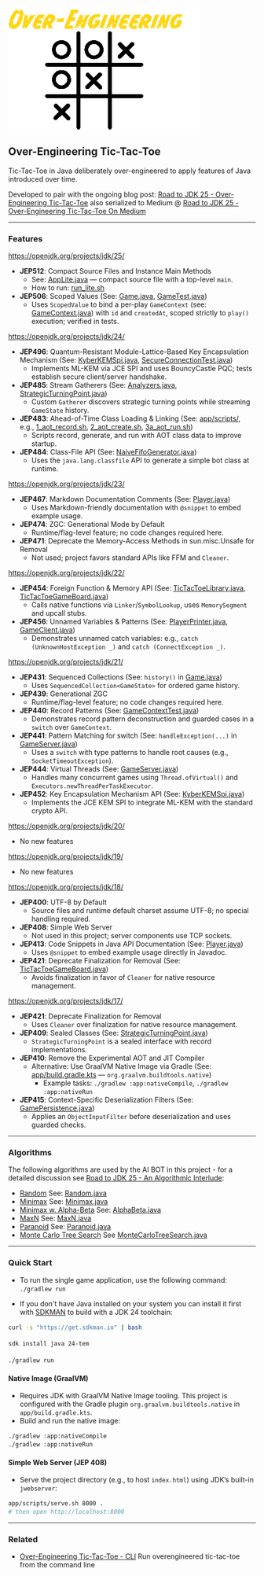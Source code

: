 ![Over-Engineering TicTacToe](oe-tictactoe.png)

Over-Engineering Tic-Tac-Toe
---

Tic-Tac-Toe in Java deliberately over-engineered to apply features of Java introduced over time.

Developed to pair with the ongoing blog post: [Road to JDK 25 - Over-Engineering Tic-Tac-Toe](https://sympatheticengineering.com/Library/03-Resources/Road-to-JDK-25---Over-Engineering-Tic-Tac-Toe!) also serialized to Medium @ [Road to JDK 25 - Over-Engineering Tic-Tac-Toe On Medium](https://briancorbinxyz.medium.com/list/road-to-jdk-25-d0f656f66a8f)

---

### Features

https://openjdk.org/projects/jdk/25/

- **JEP512**:   Compact Source Files and Instance Main Methods
  - See: [AppLite.java](app/src/main/java/org/xxdc/oss/example/AppLite.java) — compact source file with a top-level `main`.
  - How to run: [run_lite.sh](app/scripts/run_lite.sh)
- **JEP506**:   Scoped Values (See: [Game.java](api/src/main/java/org/xxdc/oss/example/Game.java), [GameTest.java](api/src/test/java/org/xxdc/oss/example/GameTest.java))
  - Uses `ScopedValue` to bind a per-play `GameContext` (see: [GameContext.java](api/src/main/java/org/xxdc/oss/example/GameContext.java)) with `id` and `createdAt`, scoped strictly to `play()` execution; verified in tests.

https://openjdk.org/projects/jdk/24/

- **JEP496**:   Quantum-Resistant Module-Lattice-Based Key Encapsulation Mechanism (See: [KyberKEMSpi.java](tcp-gameserver/src/main/java/org/xxdc/oss/example/security/KyberKEMSpi.java), [SecureConnectionTest.java](tcp-gameserver/src/test/java/org/xxdc/oss/example/security/SecureConnectionTest.java))
  - Implements ML-KEM via JCE SPI and uses BouncyCastle PQC; tests establish secure client/server handshake.
- **JEP485**:   Stream Gatherers (See: [Analyzers.java](api/src/main/java/org/xxdc/oss/example/analysis/Analyzers.java), [StrategicTurningPoint.java](api/src/main/java/org/xxdc/oss/example/analysis/StrategicTurningPoint.java))
  - Custom `Gatherer` discovers strategic turning points while streaming `GameState` history.
- **JEP483**:   Ahead-of-Time Class Loading & Linking (See: [app/scripts/](app/scripts/), e.g., [1_aot_record.sh](app/scripts/1_aot_record.sh), [2_aot_create.sh](app/scripts/2_aot_create.sh), [3a_aot_run.sh](app/scripts/3a_aot_run.sh))
  - Scripts record, generate, and run with AOT class data to improve startup.
- **JEP484**:   Class-File API (See: [NaiveFifoGenerator.java](api/src/main/java/org/xxdc/oss/example/bot/custom/NaiveFifoGenerator.java))
  - Uses the `java.lang.classfile` API to generate a simple bot class at runtime.

https://openjdk.org/projects/jdk/23/

- **JEP467**:   Markdown Documentation Comments	(See: [Player.java](api/src/main/java/org/xxdc/oss/example/Player.java))
  - Uses Markdown-friendly documentation with `@snippet` to embed example usage.
- **JEP474**:   ZGC: Generational Mode by Default
  - Runtime/flag-level feature; no code changes required here.
- **JEP471**:   Deprecate the Memory-Access Methods in sun.misc.Unsafe for Removal
  - Not used; project favors standard APIs like FFM and `Cleaner`.

https://openjdk.org/projects/jdk/22/

- **JEP454**:	Foreign Function & Memory API (See: [TicTacToeLibrary.java](native/src/main/java/org/xxdc/oss/example/interop/TicTacToeLibrary.java), [TicTacToeGameBoard.java](native/src/main/java/org/xxdc/oss/example/interop/TicTacToeGameBoard.java))
  - Calls native functions via `Linker`/`SymbolLookup`, uses `MemorySegment` and upcall stubs.
- **JEP456**:	Unnamed Variables & Patterns (See: [PlayerPrinter.java](api/src/main/java/org/xxdc/oss/example/PlayerPrinter.java), [GameClient.java](tcp-gameserver/src/main/java/org/xxdc/oss/example/GameClient.java))
  - Demonstrates unnamed catch variables: e.g., `catch (UnknownHostException _)` and `catch (ConnectException _)`.

https://openjdk.org/projects/jdk/21/

- **JEP431**:	Sequenced Collections (See: `history()` in [Game.java](api/src/main/java/org/xxdc/oss/example/Game.java))
  - Uses `SequencedCollection<GameState>` for ordered game history.
- **JEP439**:	Generational ZGC
  - Runtime/flag-level feature; no code changes required here.
- **JEP440**:	Record Patterns (See: [GameContextTest.java](api/src/test/java/org/xxdc/oss/example/GameContextTest.java))
  - Demonstrates record pattern deconstruction and guarded cases in a `switch` over `GameContext`.
- **JEP441**:	Pattern Matching for switch (See: `handleException(...)` in [GameServer.java](tcp-gameserver/src/main/java/org/xxdc/oss/example/GameServer.java))
  - Uses a `switch` with type patterns to handle root causes (e.g., `SocketTimeoutException`).
- **JEP444**:	Virtual Threads (See: [GameServer.java](tcp-gameserver/src/main/java/org/xxdc/oss/example/GameServer.java))
  - Handles many concurrent games using `Thread.ofVirtual()` and `Executors.newThreadPerTaskExecutor`.
- **JEP452**:	Key Encapsulation Mechanism API (See: [KyberKEMSpi.java](tcp-gameserver/src/main/java/org/xxdc/oss/example/security/KyberKEMSpi.java))
  - Implements the JCE KEM SPI to integrate ML-KEM with the standard crypto API.

https://openjdk.org/projects/jdk/20/

- No new features

https://openjdk.org/projects/jdk/19/

- No new features

https://openjdk.org/projects/jdk/18/

- **JEP400**:	UTF-8 by Default
  - Source files and runtime default charset assume UTF-8; no special handling required.
- **JEP408**:	Simple Web Server
  - Not used in this project; server components use TCP sockets.
- **JEP413**:	Code Snippets in Java API Documentation (See: [Player.java](api/src/main/java/org/xxdc/oss/example/Player.java))
  - Uses `@snippet` to embed example usage directly in Javadoc.
- **JEP421**:	Deprecate Finalization for Removal (See: [TicTacToeGameBoard.java](native/src/main/java/org/xxdc/oss/example/interop/TicTacToeGameBoard.java))
  - Avoids finalization in favor of `Cleaner` for native resource management.

https://openjdk.org/projects/jdk/17/

- **JEP421**:	Deprecate Finalization for Removal
  - Uses `Cleaner` over finalization for native resource management.
- **JEP409**:	Sealed Classes (See: [StrategicTurningPoint.java](api/src/main/java/org/xxdc/oss/example/analysis/StrategicTurningPoint.java))
  - `StrategicTurningPoint` is a sealed interface with record implementations.
- **JEP410**:	Remove the Experimental AOT and JIT Compiler
  - Alternative: Use GraalVM Native Image via Gradle (See: [app/build.gradle.kts](app/build.gradle.kts) — `org.graalvm.buildtools.native`)
    - Example tasks: `./gradlew :app:nativeCompile`, `./gradlew :app:nativeRun`
- **JEP415**:	Context-Specific Deserialization Filters (See: [GamePersistence.java](api/src/main/java/org/xxdc/oss/example/GamePersistence.java))
  - Applies an `ObjectInputFilter` before deserialization and uses guarded checks.

---

### Algorithms

The following algorithms are used by the AI BOT in this project - for a detailed discussion see [Road to JDK 25 - An Algorithmic Interlude](https://briancorbinxyz.medium.com/over-engineering-tic-tac-toe-an-algorithmic-interlude-8af3aa13173a):

- [Random](https://en.wikipedia.org/wiki/Randomness) See: [Random.java](api/src/main/java/org/xxdc/oss/example/bot/Random.java)
- [Minimax](https://en.wikipedia.org/wiki/Minimax) See: [Minimax.java](api/src/main/java/org/xxdc/oss/example/bot/Minimax.java)
- [Minimax w. Alpha-Beta](https://en.wikipedia.org/wiki/Alpha-beta_pruning) See: [AlphaBeta.java](api/src/main/java/org/xxdc/oss/example/bot/AlphaBeta.java)
- [MaxN](https://en.wikipedia.org/wiki/Maxn_algorithm) See: [MaxN.java](api/src/main/java/org/xxdc/oss/example/bot/MaxN.java)
- [Paranoid](https://en.wikipedia.org/wiki/Paranoid_AI) See: [Paranoid.java](api/src/main/java/org/xxdc/oss/example/bot/Paranoid.java)
- [Monte Carlo Tree Search](https://en.wikipedia.org/wiki/Monte_Carlo_method) See [MonteCarloTreeSearch.java](api/src/main/java/org/xxdc/oss/example/bot/MonteCarloTreeSearch.java)


---

### Quick Start

- To run the single game application, use the following command: `./gradlew run`

- If you don't have Java installed on your system you can install it first with [SDKMAN](https://sdkman.io/) to build with a JDK 24 toolchain:

```bash
curl -s "https://get.sdkman.io" | bash

sdk install java 24-tem

./gradlew run
```

#### Native Image (GraalVM)

- Requires JDK with GraalVM Native Image tooling. This project is configured with the Gradle plugin `org.graalvm.buildtools.native` in `app/build.gradle.kts`.
- Build and run the native image:

```bash
./gradlew :app:nativeCompile
./gradlew :app:nativeRun
```

#### Simple Web Server (JEP 408)

- Serve the project directory (e.g., to host `index.html`) using JDK’s built-in `jwebserver`:

```bash
app/scripts/serve.sh 8000 .
# then open http://localhost:8000
```

---

### Related

- [Over-Engineering Tic-Tac-Toe - CLI](https://github.com/briancorbinxyz/overengineering-tictactoe-cli) Run overengineered tic-tac-toe from the command line
